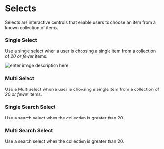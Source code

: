 

# Selects


Selects are interactive controls that enable users to choose an item from a known collection of items.


### Single Select
Use a single select when a user is choosing a single item from a collection of *20 or fewer* items.

![enter image description here](https://github.com/demetrietyler/markdown-test/images/form-input.png)

    

### Multi Select
Use a Multi select when a user is choosing a single item from a collection of *20 or fewer* items.

### Single Search Select
Use a search select when the collection is greater than 20.

### Multi Search Select
Use a search select when the collection is greater than 20.




<!--stackedit_data:
eyJoaXN0b3J5IjpbMzE1MzA2MjQyLC0xMTU4MDQyNzUxXX0=
-->